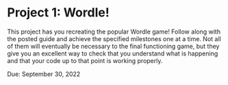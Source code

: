 # Project 1: Wordle!

This project has you recreating the popular Wordle game! Follow along with the posted guide and achieve the specified milestones one at a time. Not all of them will eventually be necessary to the final functioning game, but they give you an excellent way to check that you understand what is happening and that your code up to that point is working properly.

Due: September 30, 2022
